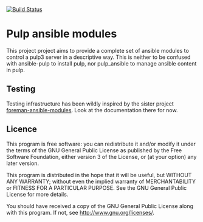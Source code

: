 [![Build Status](https://travis-ci.com/mdellweg/pulp_ansible_modules.svg?branch=master)](https://travis-ci.com/mdellweg/pulp_ansible_modules)

Pulp ansible modules
===

This project project aims to provide a complete set of ansible modules to control a pulp3 server in a descriptive way.
This is neither to be confused with ansible-pulp to install pulp, nor pulp\_ansible to manage ansible content in pulp.

Testing
---

Testing infrastructure has been wildly inspired by the sister project [foreman-ansible-modules](https://github.com/theforeman/foreman-ansible-modules).
Look at the documentation there for now.

Licence
---

This program is free software: you can redistribute it and/or modify
it under the terms of the GNU General Public License as published by
the Free Software Foundation, either version 3 of the License, or
(at your option) any later version.

This program is distributed in the hope that it will be useful,
but WITHOUT ANY WARRANTY; without even the implied warranty of
MERCHANTABILITY or FITNESS FOR A PARTICULAR PURPOSE.  See the
GNU General Public License for more details.

You should have received a copy of the GNU General Public License
along with this program.  If not, see <http://www.gnu.org/licenses/>.
